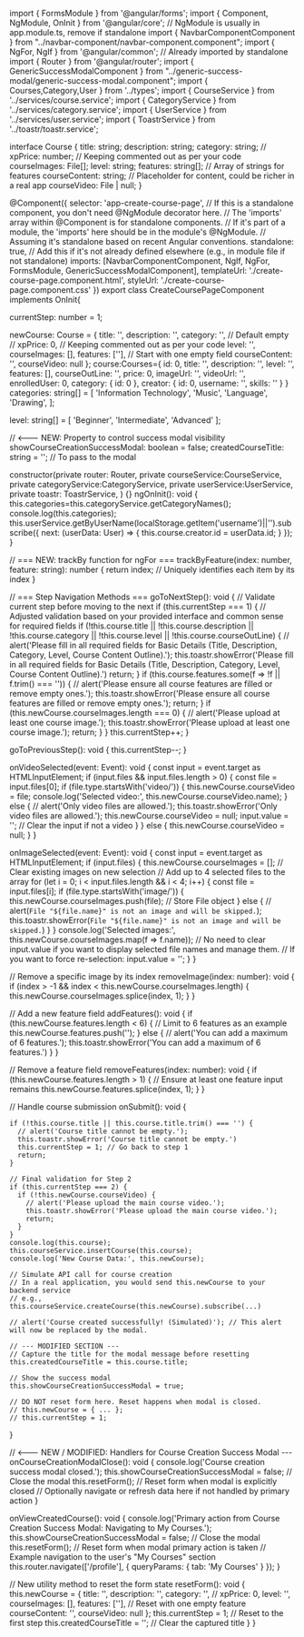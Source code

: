 import { FormsModule } from '@angular/forms';
import { Component, NgModule, OnInit } from '@angular/core'; // NgModule is usually in app.module.ts, remove if standalone
import { NavbarComponentComponent } from "../navbar-component/navbar-component.component";
import { NgFor, NgIf } from '@angular/common'; // Already imported by standalone
import { Router } from '@angular/router';
import { GenericSuccessModalComponent } from "../generic-success-modal/generic-success-modal.component";
import { Courses,Category,User } from '../types';
import { CourseService } from '../services/course.service';
import { CategoryService } from '../services/category.service';
import { UserService } from '../services/user.service';
import { ToastrService } from '../toastr/toastr.service';

interface Course {
  title: string;
  description: string;
  category: string;
  // xpPrice: number; // Keeping commented out as per your code
  courseImages: File[];
  level: string;
  features: string[]; // Array of strings for features
  courseContent: string; // Placeholder for content, could be richer in a real app
  courseVideo: File | null;
}

@Component({
  selector: 'app-create-course-page',
  // If this is a standalone component, you don't need @NgModule decorator here.
  // The 'imports' array within @Component is for standalone components.
  // If it's part of a module, the 'imports' here should be in the module's @NgModule.
  // Assuming it's standalone based on recent Angular conventions.
  standalone: true, // Add this if it's not already defined elsewhere (e.g., in module file if not standalone)
  imports: [NavbarComponentComponent, NgIf, NgFor, FormsModule, GenericSuccessModalComponent],
  templateUrl: './create-course-page.component.html',
  styleUrl: './create-course-page.component.css'
})
export class CreateCoursePageComponent implements OnInit{

  currentStep: number = 1;

  newCourse: Course = {
    title: '',
    description: '',
    category: '', // Default empty
    // xpPrice: 0, // Keeping commented out as per your code
    level: '',
    courseImages: [],
    features: [''], // Start with one empty field
    courseContent: '',
    courseVideo: null
  };
  course:Courses={
    id: 0,
    title: '',
    description: '',
    level: '',
    features: [],
    courseOutLine: '',
    price: 0,
    imageUrl: '',
    videoUrl: '',
    enrolledUser: 0,
    category: {
      id: 0
    },
    creator: {
      id: 0,
      username: '',
      skills: ''
    }
  }
  categories: string[] = [
    'Information Technology',
    'Music',
    'Language',
    'Drawing',
  ];

  level: string[] = [
    'Beginner',
    'Intermediate',
    'Advanced'
  ];

  // <--- NEW: Property to control success modal visibility
  showCourseCreationSuccessModal: boolean = false;
  createdCourseTitle: string = '';
   // To pass to the modal

  constructor(private router: Router,
              private courseService:CourseService,
              private categoryService:CategoryService,
              private userService:UserService,
              private toastr: ToastrService,
            ) {}
  ngOnInit(): void {
    this.categories=this.categoryService.getCategoryNames();
    console.log(this.categories);
    this.userService.getByUserName(localStorage.getItem('username')||'').subscribe({
      next: (userData: User) => {
        this.course.creator.id = userData.id;
      }
    });
  }




  // === NEW: trackBy function for ngFor ===
  trackByFeature(index: number, feature: string): number {
    return index; // Uniquely identifies each item by its index
  }

  // === Step Navigation Methods ===
  goToNextStep(): void {
    // Validate current step before moving to the next
    if (this.currentStep === 1) {
      // Adjusted validation based on your provided interface and common sense for required fields
      if (!this.course.title || !this.course.description || !this.course.category || !this.course.level || !this.course.courseOutLine) {
        // alert('Please fill in all required fields for Basic Details (Title, Description, Category, Level, Course Content Outline).');
        this.toastr.showError('Please fill in all required fields for Basic Details (Title, Description, Category, Level, Course Content Outline).')
        return;
      }
      if (this.course.features.some(f => !f || f.trim() === '')) {
        //  alert('Please ensure all course features are filled or remove empty ones.');
         this.toastr.showError('Please ensure all course features are filled or remove empty ones.');
         return;
      }
      if (this.newCourse.courseImages.length === 0) {
        // alert('Please upload at least one course image.');
        this.toastr.showError('Please upload at least one course image.');
        return;
      }
    }
    this.currentStep++;
  }

  goToPreviousStep(): void {
    this.currentStep--;
  }

  onVideoSelected(event: Event): void {
    const input = event.target as HTMLInputElement;
    if (input.files && input.files.length > 0) {
      const file = input.files[0];
      if (file.type.startsWith('video/')) {
        this.newCourse.courseVideo = file;
        console.log('Selected video:', this.newCourse.courseVideo.name);
      } else {
        // alert('Only video files are allowed.');
        this.toastr.showError('Only video files are allowed.');
        this.newCourse.courseVideo = null;
        input.value = ''; // Clear the input if not a video
      }
    } else {
      this.newCourse.courseVideo = null;
    }
  }

  onImageSelected(event: Event): void {
    const input = event.target as HTMLInputElement;
    if (input.files) {
      this.newCourse.courseImages = []; // Clear existing images on new selection
      // Add up to 4 selected files to the array
      for (let i = 0; i < input.files.length && i < 4; i++) {
        const file = input.files[i];
        if (file.type.startsWith('image/')) {
            this.newCourse.courseImages.push(file); // Store File object
        } else {
            // alert(`File "${file.name}" is not an image and will be skipped.`);
            this.toastr.showError(`File "${file.name}" is not an image and will be skipped.`)
        }
      }
      console.log('Selected images:', this.newCourse.courseImages.map(f => f.name));
      // No need to clear input.value if you want to display selected file names and manage them.
      // If you want to force re-selection: input.value = '';
    }
  }

  // Remove a specific image by its index
  removeImage(index: number): void {
    if (index > -1 && index < this.newCourse.courseImages.length) {
      this.newCourse.courseImages.splice(index, 1);
    }
  }

  // Add a new feature field
  addFeatures(): void {
    if (this.newCourse.features.length < 6) { // Limit to 6 features as an example
      this.newCourse.features.push('');
    } else {
        // alert('You can add a maximum of 6 features.');
        this.toastr.showError('You can add a maximum of 6 features.')
    }
  }

  // Remove a feature field
  removeFeatures(index: number): void {
    if (this.newCourse.features.length > 1) { // Ensure at least one feature input remains
      this.newCourse.features.splice(index, 1);
    }
  }

  // Handle course submission
  onSubmit(): void {

    if (!this.course.title || this.course.title.trim() === '') {
      // alert('Course title cannot be empty.');
      this.toastr.showError('Course title cannot be empty.')
      this.currentStep = 1; // Go back to step 1
      return;
    }

    // Final validation for Step 2
    if (this.currentStep === 2) {
      if (!this.newCourse.courseVideo) {
        // alert('Please upload the main course video.');
        this.toastr.showError('Please upload the main course video.');
        return;
      }
    }
    console.log(this.course);
    this.courseService.insertCourse(this.course);
    console.log('New Course Data:', this.newCourse);

    // Simulate API call for course creation
    // In a real application, you would send this.newCourse to your backend service
    // e.g., this.courseService.createCourse(this.newCourse).subscribe(...)

    // alert('Course created successfully! (Simulated)'); // This alert will now be replaced by the modal.

    // --- MODIFIED SECTION ---
    // Capture the title for the modal message before resetting
    this.createdCourseTitle = this.course.title;

    // Show the success modal
    this.showCourseCreationSuccessModal = true;

    // DO NOT reset form here. Reset happens when modal is closed.
    // this.newCourse = { ... };
    // this.currentStep = 1;
  }

  // <--- NEW / MODIFIED: Handlers for Course Creation Success Modal ---
  onCourseCreationModalClose(): void {
    console.log('Course creation success modal closed.');
    this.showCourseCreationSuccessModal = false; // Close the modal
    this.resetForm(); // Reset form when modal is explicitly closed
    // Optionally navigate or refresh data here if not handled by primary action
  }

  onViewCreatedCourse(): void {
    console.log('Primary action from Course Creation Success Modal: Navigating to My Courses.');
    this.showCourseCreationSuccessModal = false; // Close the modal
    this.resetForm(); // Reset form when modal primary action is taken
    // Example navigation to the user's "My Courses" section
    this.router.navigate(['/profile'], { queryParams: { tab: 'My Courses' } });
  }

  // New utility method to reset the form state
  resetForm(): void {
    this.newCourse = {
      title: '',
      description: '',
      category: '',
      // xpPrice: 0,
      level: '',
      courseImages: [],
      features: [''], // Reset with one empty feature
      courseContent: '',
      courseVideo: null
    };
    this.currentStep = 1; // Reset to the first step
    this.createdCourseTitle = ''; // Clear the captured title
  }
}


